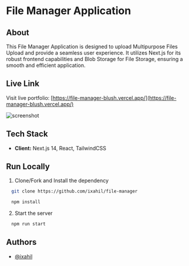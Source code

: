 # File Manager Application

## About

This File Manager Application is designed to upload Multipurpose Files Upload and provide a seamless user experience. It utilizes Next.js for its robust frontend capabilities and Blob Storage for File Storage, ensuring a smooth and efficient application.
## Live Link

Visit live portfolio: [https://file-manager-blush.vercel.app/](https://file-manager-blush.vercel.app/)

![screenshot](https://res.cloudinary.com/diggcdfvp/image/upload/v1737890391/projects/679619a1003082890328/screencapture-file-manager-blush-vercel-app-2025-01-26-16_48_39_lkztnc.png)

## Tech Stack

- **Client:** Next.js 14, React, TailwindCSS



## Run Locally

1. Clone/Fork and Install the dependency

```bash
  git clone https://github.com/ixahil/file-manager

  npm install
```

2. Start the server

```bash
  npm run start
```


## Authors

- [@ixahil](https://github.com/ixahil)
